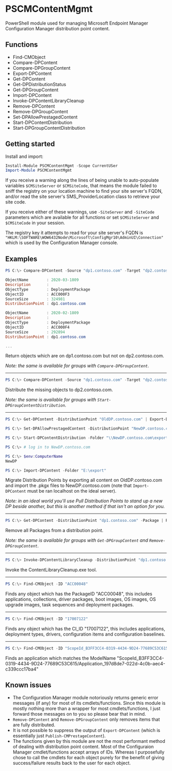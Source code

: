 # PSCMContentMgmt

PowerShell module used for managing Microsoft Endpoint Manager Configuration Manager distribution point content.

## Functions

- Find-CMObject
- Compare-DPContent
- Compare-DPGroupContent
- Export-DPContent
- Get-DPContent
- Get-DPDistributionStatus
- Get-DPGroupContent
- Import-DPContent
- Invoke-DPContentLibraryCleanup
- Remove-DPContent
- Remove-DPGroupContent
- Set-DPAllowPrestagedContent
- Start-DPContentDistribution
- Start-DPGroupContentDistribution

## Getting started

Install and import:

```powershell
Install-Module PSCMContentMgmt -Scope CurrentUSer
Import-Module PSCMContentMgmt
```

If you receive a warning along the lines of being unable to auto-populate variables `$CMSiteServer` or `$CMSiteCode`, that means the module failed to sniff the registry on your location machine to find your site server's FQDN, and/or read the site server's SMS_ProviderLocation class to retrieve your site code. 

If you receive either of these warnings, use `-SiteServer` and `-SiteCode` parameters which are available for all functions or set `$CMSiteServer` and `$CMSiteCode` in your session.

The registry key it attempts to read for your site server's FQDN is `"HKLM:\SOFTWARE\WOW6432Node\Microsoft\ConfigMgr10\AdminUI\Connection"` which is used by the Configuration Manager console.

## Examples

```powershell
PS C:\> Compare-DPContent -Source "dp1.contoso.com" -Target "dp2.contoso.com"

ObjectName        : 2020-03-1809
Description       :
ObjectType        : DeploymentPackage
ObjectID          : ACC000F3
SourceSize        : 324981
DistributionPoint : dp1.contoso.com

ObjectName        : 2020-02-1809
Description       :
ObjectType        : DeploymentPackage
ObjectID          : ACC000F4
SourceSize        : 292894
DistributionPoint : dp1.contoso.com

...
```

Return objects which are on dp1.contoso.com but not on dp2.contoso.com.

_Note: the same is available for groups with `Compare-DPGroupContent`._

___

```powershell
PS C:\> Compare-DPContent -Source "dp1.contoso.com" -Target "dp2.contoso.com" | Start-DPContentDistribution -DistributionPoint "dp2.contoso.com"
```

Distribute the missing objects to dp2.contoso.com.

_Note: the same is available for groups with `Start-DPGroupContentDistribution`._

___

```powershell
PS C:\> Get-DPContent -DistributionPoint "OldDP.contoso.com" | Export-DPContent -Folder "\\NewDP.contoso.com\export$"

PS C:\> Set-DPAllowPrestagedContent -DistributionPoint "NewDP.contoso.com" -State $true

PS C:\> Start-DPContentDistribution -Folder "\\NewDP.contoso.com\export$" -DistributionPoint "NewDP.contoso.com"

PS C:\> # log in to NewDP.contoso.com

PS C:\> $env:ComputerName
NewDP

PS C:\> Import-DPContent -Folder "E:\export"
```

Migrate Distribution Points by exporting all content on OldDP.contoso.com and import the .pkgx files to NewDP.contoso.com (note that `Import-DPContent` must be ran localhost on the ideal server).

_Note: in an ideal world you'll use Pull Distribution Points to stand up a new DP beside another, but this is another method if that isn't an option for you._

___

```powershell
PS C:\> Get-DPContent -DistributionPoint "dp1.contoso.com" -Package | Remove-DPContent
```

Remove all Packages from a distribution point.

_Note: the same is available for groups with `Get-DPGroupContent` and `Remove-DPGroupContent`._

___

```powershell
PS C:\> Invoke-DPContentLibraryCleanup -DistributionPoint "dp1.contoso.com" -Delete
```

Invoke the ContentLibraryCleanup.exe tool.

___

```powershell
PS C:\> Find-CMObject -ID "ACC00048"
```
Finds any object which has the PackageID "ACC00048", this includes applications, collections, driver packages, boot images, OS images, OS upgrade images, task sequences and deployment packages.

___


```powershell
PS C:\> Find-CMObject -ID "17007122"
```

Finds any object which has the CI_ID "17007122", this includes applications, deployment types, drivers, configuration items and configuration baselines.

___

```powershell
PS C:\> Find-CMObject -ID "ScopeId_B3FF3CC4-0319-4434-9D24-77689C53C615/Application_197d8de7-022d-4c0b-aec4-c339ccc17ba4"
```
Finds an application which matches the ModelName "ScopeId_B3FF3CC4-0319-4434-9D24-77689C53C615/Application_197d8de7-022d-4c0b-aec4-c339ccc17ba4"

## Known issues

- The Configuration Manager module notoriously returns generic error messages (if any) for most of its cmdlets/functions. Since this module is mostly nothing more than a wrapper for most cmdlets/functions, I just forward those messages on to you so please bear that in mind.
- `Remove-DPContent` and `Remove-DPGroupContent` only removes items that are fully distributed.
- It is not possible to suppress the output of `Export-DPContent` (which is essentially just `Publish-CMPrestageContent`).
- The functions given by this module are not the most performant method of dealing with distribution point content. Most of the Configuraion Manager cmdlet/functions accept arrays of IDs. Whereas I purposefully chose to call the cmdlets for each object purely for the benefit of giving success/failure results back to the user for each object.
